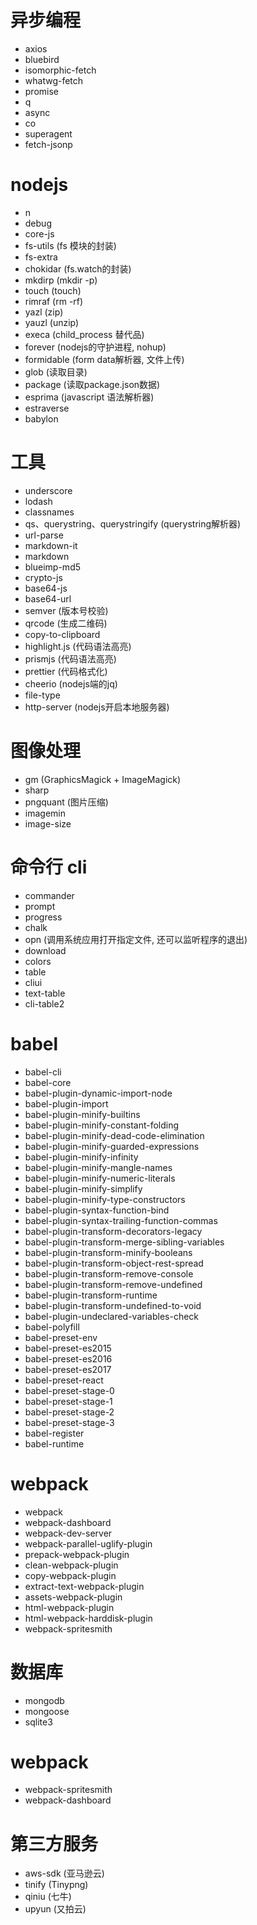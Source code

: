 # 异步编程

* axios
* bluebird
* isomorphic-fetch
* whatwg-fetch
* promise
* q
* async
* co
* superagent
* fetch-jsonp

# nodejs

* n
* debug
* core-js
* fs-utils (fs 模块的封装)
* fs-extra
* chokidar (fs.watch的封装)
* mkdirp (mkdir -p)
* touch (touch)
* rimraf (rm -rf)
* yazl (zip)
* yauzl (unzip)
* execa (child_process 替代品)
* forever (nodejs的守护进程, nohup)
* formidable (form data解析器, 文件上传)
* glob (读取目录)
* package (读取package.json数据)
* esprima (javascript 语法解析器)
* estraverse
* babylon

# 工具

* underscore
* lodash
* classnames
* qs、querystring、querystringify (querystring解析器)
* url-parse
* markdown-it
* markdown
* blueimp-md5
* crypto-js
* base64-js
* base64-url
* semver (版本号校验)
* qrcode (生成二维码)
* copy-to-clipboard
* highlight.js (代码语法高亮)
* prismjs (代码语法高亮)
* prettier (代码格式化)
* cheerio (nodejs端的jq)
* file-type
* http-server (nodejs开启本地服务器)

# 图像处理

* gm (GraphicsMagick + ImageMagick)
* sharp
* pngquant (图片压缩)
* imagemin
* image-size

# 命令行 cli

* commander
* prompt
* progress
* chalk
* opn (调用系统应用打开指定文件, 还可以监听程序的退出)
* download
* colors
* table
* cliui
* text-table
* cli-table2

# babel

* babel-cli
* babel-core
* babel-plugin-dynamic-import-node
* babel-plugin-import
* babel-plugin-minify-builtins
* babel-plugin-minify-constant-folding
* babel-plugin-minify-dead-code-elimination
* babel-plugin-minify-guarded-expressions
* babel-plugin-minify-infinity
* babel-plugin-minify-mangle-names
* babel-plugin-minify-numeric-literals
* babel-plugin-minify-simplify
* babel-plugin-minify-type-constructors
* babel-plugin-syntax-function-bind
* babel-plugin-syntax-trailing-function-commas
* babel-plugin-transform-decorators-legacy
* babel-plugin-transform-merge-sibling-variables
* babel-plugin-transform-minify-booleans
* babel-plugin-transform-object-rest-spread
* babel-plugin-transform-remove-console
* babel-plugin-transform-remove-undefined
* babel-plugin-transform-runtime
* babel-plugin-transform-undefined-to-void
* babel-plugin-undeclared-variables-check
* babel-polyfill
* babel-preset-env
* babel-preset-es2015
* babel-preset-es2016
* babel-preset-es2017
* babel-preset-react
* babel-preset-stage-0
* babel-preset-stage-1
* babel-preset-stage-2
* babel-preset-stage-3
* babel-register
* babel-runtime

# webpack

* webpack
* webpack-dashboard
* webpack-dev-server
* webpack-parallel-uglify-plugin
* prepack-webpack-plugin
* clean-webpack-plugin
* copy-webpack-plugin
* extract-text-webpack-plugin
* assets-webpack-plugin
* html-webpack-plugin
* html-webpack-harddisk-plugin
* webpack-spritesmith

# 数据库

* mongodb
* mongoose
* sqlite3

# webpack

* webpack-spritesmith
* webpack-dashboard

# 第三方服务

* aws-sdk (亚马逊云)
* tinify (Tinypng)
* qiniu (七牛)
* upyun (又拍云)
